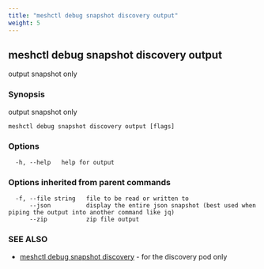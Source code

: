 ```yaml
---
title: "meshctl debug snapshot discovery output"
weight: 5
---
```

## meshctl debug snapshot discovery output

output snapshot only

### Synopsis

output snapshot only

```
meshctl debug snapshot discovery output [flags]
```

### Options

```
  -h, --help   help for output
```

### Options inherited from parent commands

```
  -f, --file string   file to be read or written to
      --json          display the entire json snapshot (best used when piping the output into another command like jq)
      --zip           zip file output
```

### SEE ALSO

* [meshctl debug snapshot discovery](../meshctl_debug_snapshot_discovery)	 - for the discovery pod only

